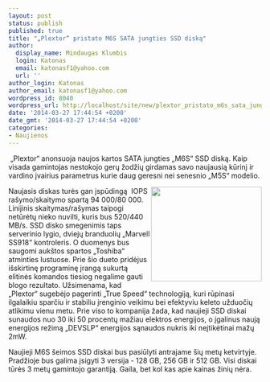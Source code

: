 ```yaml
---
layout: post
status: publish
published: true
title: "„Plextor“ pristato M6S SATA jungties SSD diską"
author:
  display_name: Mindaugas Klumbis
  login: Katonas
  email: katonasf1@yahoo.com
  url: ''
author_login: Katonas
author_email: katonasf1@yahoo.com
wordpress_id: 8040
wordpress_url: http://localhost/site/new/plextor_pristato_m6s_sata_jungties_ssd_diska/
date: '2014-03-27 17:44:54 +0200'
date_gmt: '2014-03-27 17:44:54 +0200'
categories:
- Naujienos
---
```

<p>
	&nbsp;&bdquo;Plextor&ldquo; anonsuoja naujos kartos SATA jungties &bdquo;M6S&ldquo; SSD diską. Kaip visada gamintojas nestokojo gerų žodžių girdamas savo naujausią kūrinį ir vardino įvairius parametrus kurie daug geresni nei senesnio &bdquo;M5S&ldquo; modelio.</p>
<p>
	<a href="http://technews.lt/userfiles/Plextor_M6S_01.jpg"><img alt="" src="http://technews.lt/userfiles/Plextor_M6S_01.jpg" style="width: 220px; height: 188px; float: right;" /></a>Naujasis diskas turės gan įspūdingą &nbsp;IOPS ra&scaron;ymo/skaitymo spartą 94 000/80 000. Linijinis skaitymas/ra&scaron;ymas taipogi netūrėtų nieko nuvilti, kuris bus 520/440 MB/s. SSD disko smegenimis taps serverinio lygio, dviejų branduolių &bdquo;Marvell SS918&ldquo; kontroleris. O duomenys bus saugomi auk&scaron;tos spartos &bdquo;Toshiba&ldquo; atminties lustuose. Prie &scaron;io dueto pridėjus i&scaron;skirtinę programinę įrangą sukurtą elitinės komandos tiesiog negalime gauti blogo rezultato. Užsimenama, kad &bdquo;Plextor&ldquo; sugebėjo pagerinti &bdquo;True Speed&ldquo; technologiją, kuri rūpinasi ilgalaikiu sparčiu ir stabiliu įrenginio veikimu bei efektyviu keleto užduočių atlikimu vienu metu. Prie viso to kompanija žada, kad naujieji SSD diskai sunaudos nuo 30 iki 50 procentų mažiau elektros energijos, o įgalinus naują energijos režimą &bdquo;DEVSLP&ldquo; energijos sąnaudos nukris iki neįtikėtinai mažų 2mW.</p>
<p>
	Naujieji M6S &scaron;eimos SSD diskai bus pasiūlyti antrajame &scaron;ių metų ketvirtyje. Pradžioje bus galima įsigyti 3 versija - 128 GB, 256 GB ir 512 GB. Visi diskai tūrės 3 metų gamintojo garantiją. Gaila, bet kol kas apie kainas žinių nėra.</p>

